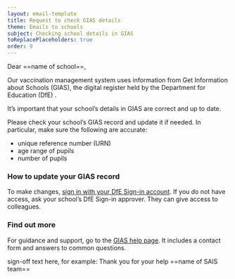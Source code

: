 ```yaml
---
layout: email-template
title: Request to check GIAS details
theme: Emails to schools
subject: Checking school details in GIAS
toReplacePlaceholders: true
order: 9
---
```


Dear ==name of school==,

Our vaccination management system uses information from Get Information about Schools (GIAS), the digital register held by the Department for Education (DfE) .

It’s important that your school’s details in GIAS are correct and up to date.

Please check your school’s GIAS record and update it if needed. In particular, make sure the following are accurate:
- unique reference number (URN)
- age range of pupils
- number of pupils
  
### How to update your GIAS record

To make changes, [sign in with your DfE Sign-in account](https://services.signin.education.gov.uk/). 
If you do not have access, ask your school’s DfE Sign-in approver. They can give access to colleagues.

### Find out more

For guidance and support, go to the [GIAS help page](https://get-information-schools.service.gov.uk/help). It includes a contact form and answers to common questions.

sign-off text here, for example: Thank you for your help
==name of SAIS team==